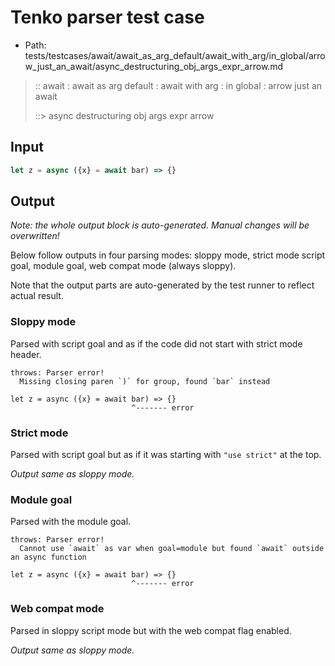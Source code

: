 # Tenko parser test case

- Path: tests/testcases/await/await_as_arg_default/await_with_arg/in_global/arrow_just_an_await/async_destructuring_obj_args_expr_arrow.md

> :: await : await as arg default : await with arg : in global : arrow just an await
>
> ::> async destructuring obj args expr arrow

## Input

`````js
let z = async ({x} = await bar) => {}
`````

## Output

_Note: the whole output block is auto-generated. Manual changes will be overwritten!_

Below follow outputs in four parsing modes: sloppy mode, strict mode script goal, module goal, web compat mode (always sloppy).

Note that the output parts are auto-generated by the test runner to reflect actual result.

### Sloppy mode

Parsed with script goal and as if the code did not start with strict mode header.

`````
throws: Parser error!
  Missing closing paren `)` for group, found `bar` instead

let z = async ({x} = await bar) => {}
                           ^------- error
`````

### Strict mode

Parsed with script goal but as if it was starting with `"use strict"` at the top.

_Output same as sloppy mode._

### Module goal

Parsed with the module goal.

`````
throws: Parser error!
  Cannot use `await` as var when goal=module but found `await` outside an async function

let z = async ({x} = await bar) => {}
                           ^------- error
`````


### Web compat mode

Parsed in sloppy script mode but with the web compat flag enabled.

_Output same as sloppy mode._
